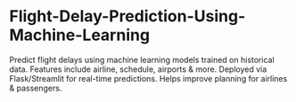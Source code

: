 # Flight-Delay-Prediction-Using-Machine-Learning
Predict flight delays using machine learning models trained on historical data. Features include airline, schedule, airports &amp; more. Deployed via Flask/Streamlit for real-time predictions. Helps improve planning for airlines &amp; passengers.
